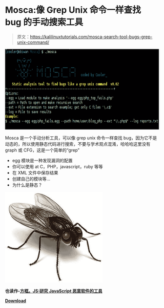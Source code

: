 # Mosca:像 Grep Unix 命令一样查找 bug 的手动搜索工具

> 原文：<https://kalilinuxtutorials.com/mosca-search-tool-bugs-grep-unix-command/>

[![Mosca : Manual Search Tool To Find Bugs Like A Grep Unix Command](img/4892e599e197f7caf1c217bf9c38965a.png "Mosca : Manual Search Tool To Find Bugs Like A Grep Unix Command")](https://1.bp.blogspot.com/-PJYSMJN-G5o/XaVKqzfQazI/AAAAAAAAC6Y/et7gcKZqX6QPR48pAtT7S_rERHjvojM4ACLcBGAsYHQ/s1600/codeview%2B%25281%2529.png)

Mosca 是一个手动分析工具，可以像 grep unix 命令一样查找 bug，因为它不是动态的，所以使用静态代码进行搜索，不要与学术观点混淆，哈哈哈这里没有 graph 或 CFG，这是一个简单的“grep”

*   egg 模块是一种发现漏洞的配置
*   你可以使用 at C，PHP，javascript，ruby 等等
*   在 XML 文件中保存结果
*   创建自己的模块等…
*   为什么是静态？

![](img/585cbad83c6c36b2075b16edd7bc24be.png)

**也读作-[方框。JS:研究 JavaScript 恶意软件的工具](https://kalilinuxtutorials.com/box-js-tool-for-studying-javascript-malware/)**

[**Download**](https://github.com/CoolerVoid/Mosca)